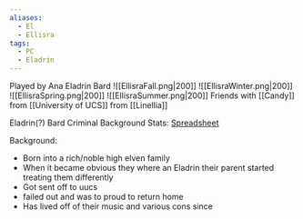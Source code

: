 ```yaml
---
aliases:
  - El
  - Ellisra
tags:
  - PC
  - Eladrin
---
```

Played by Ana
Eladrin Bard
![[EllisraFall.png|200]] ![[EllisraWinter.png|200]]
![[EllisraSpring.png|200]] ![[EllisraSummer.png|200]]
Friends with [[Candy]] from [[University of UCS]]
from [[Linellia]]

Eladrin(?)
Bard
Criminal Background
Stats:
[Spreadsheet](https://docs.google.com/spreadsheets/d/1-e9NBjnCmt-zmUAokPgkCdOepx-qH-WXEroI8GIbVu0/edit#gid=0)


Background:
- Born into a rich/noble high elven family
- When it became obvious they where an Eladrin their parent started treating them differently
- Got sent off to uucs
- failed out and was to proud to return home
- Has lived off of their music and various cons since